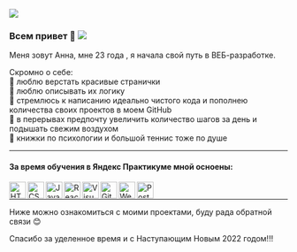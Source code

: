 ![](https://limousinesolutions.com/images/inner_banner2.jpg)
### Всем привет 👋 ![](https://komarev.com/ghpvc/?username=AnIlyukina)

Меня зовут Анна, мне 23 года , я начала свой путь в ВЕБ-разработке.
<br />

Скромно о себе:       
:dart: люблю верстать красивые странички       
:dart: люблю описывать их логику        
:dart: стремлюсь к написанию идеально чистого кода и пополнею количества своих проектов в моем GitHub      
:dart: в перерывах предпочту увеличить количество шагов за день и подышать свежим воздухом       
:dart: книжки по психологии и большой теннис тоже по душе      

___

#### За время обучения в Яндекс Практикуме мной осноены:
<img align = 'left' alt ='HTML' width ='30px' src ='https://upload.wikimedia.org/wikipedia/commons/thumb/2/21/Devicon-html5-plain-wordmark.svg/1024px-Devicon-html5-plain-wordmark.svg.png'>
<img align = 'left' alt ='CSS' width ='30px' src ='https://revvster.in/wp-content/uploads/2019/02/css3-logo-png-transparent-1920x1920.png'>
<img align = 'left' alt ='JavaScript' width ='30px' src ='https://www.cischool.ru/wp-content/uploads/2021/04/Depositphotos_41138921_l-2015.jpg'>
<img align = 'left' alt ='React' width ='30px' src ='https://magantigroupllc.com/images/tech-logos/react-native.png'>
<img align = 'left' alt ='VisualStudioCode' width ='30px' src ='https://miro.medium.com/max/1200/1*AmHbL-hnvRD6JJGruVu64A.png'>
<img align = 'left' alt ='GitHub' width ='30px' src ='https://avatars.mds.yandex.net/i?id=ee4313d305f77272934966bbb7fff6b3-5507408-images-thumbs&n=13'>
<img align = 'left' alt ='Webpack' width ='30px' src ='https://depix.ru/uploads/Page/246/webpack.svg'>
<img align = 'left' alt ='Postman' width ='30px' src ='https://opencollective-production.s3.us-west-1.amazonaws.com/2321f5d0-fc67-11e9-9830-d51d2d868de4.png'>
        
<br />

___

Ниже можно ознакомиться с моими проектами, буду рада обратной связи :blush:

Спасибо за уделенное время и с Наступающим Новым 2022 годом!!!
